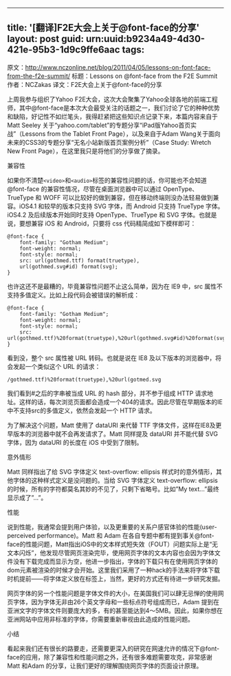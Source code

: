 
---
title: '[翻译]F2E大会上关于@font-face的分享'
layout: post
guid: urn:uuid:b9234a49-4d30-421e-95b3-1d9c9ffe6aac
tags:
---

原文：http://www.nczonline.net/blog/2011/04/05/lessons-on-font-face-from-the-f2e-summit/
标题：Lessons on @font-face from the F2E Summit
作者：NCZakas
译文：F2E大会上关于@font-face的分享

上周我参与组织了Yahoo F2E大会，这次大会聚集了Yahoo全球各地的前端工程师，其中@font-face是本次大会最受关注的话题之一，我们讨论了它的种种优势和缺陷，好记性不如烂笔头，我得赶紧把这些知识点记录下来，本篇内容来自于 Matt Seeley 关于“yahoo.com/tablet”的专题分享“iPad版Yahoo首页实战”（Lessons from the Tablet Front Page），以及来自于Adam Wang关于面向未来的CSS3的专题分享“无名小站新版首页案例分析”（Case Study:
Wretch New Front Page），在这里我只是将他们的分享做了摘录。

兼容性

如果你不清楚`<video>`和`<audio>`标签的兼容性问题的话，你可能也不会知道 @font-face 的兼容性情况，尽管在桌面浏览器中可以通过 OpenType、TrueType 和 WOFF 可以比较好的做到兼容，但在移动终端则没办法轻易做到兼容。iOS4.1 和较早的版本只支持 SVG 字体，而 Android 只支持 TrueType 字体。iOS4.2 及后续版本开始同时支持 OpenType、TrueType 和 SVG 字体。也就是说，要想兼容 iOS 和 Android，只要将 css 代码精简成如下模样即可：

	@font-face {
		font-family: "Gotham Medium";
		font-weight: normal;
		font-style: normal;
		src: url(gothmed.ttf) format(truetype),
		url(gothmed.svg#id) format(svg);
	}


也许这还不是最糟的，毕竟兼容性问题不止这么简单，因为在 IE9 中，src 属性不支持多值定义。比如上段代码会被错误的解析成：

	@font-face {
		font-family: "Gotham Medium";
		font-weight: normal;
		font-style: normal;
		src: url(gothmed.ttf)%20format(truetype),%20url(gothmed.svg#id)%20format(svg);
	}

看到没，整个 src 属性被 URL 转码。也就是说在 IE8 及以下版本的浏览器中，将会发起一个类似这个 URL 的请求：

	/gothmed.ttf)%20format(truetype),%20url(gotmed.svg

我们看到#之后的字串被当成 URL 的 hash 部分，并不参于组成 HTTP 请求地址。这样的话，每次浏览页面都会造成一个404的请求。因此尽管在早期版本的IE中不支持src的多值定义，依然会发起一个 HTTP 请求。

为了解决这个问题，Matt 使用了 dataURI  来代替 TTF 字体文件，这样在IE8及更早版本的浏览器中就不会再发请求了。Matt 同样提及 dataURI 并不能代替 SVG 字体，因为 dataURI 的长度在 iOS 中受到了限制。

意外情形

Matt 同样指出了给 SVG 字体定义 text-overflow: ellipsis 样式时的意外情形，其他字体的这种样式定义是没问题的。当给 SVG 字体定义 text-overflow: ellipsis 的时候，所有的字符都莫名其妙的不见了，只剩下省略号。比如”My text…”最终显示成了”…”。

性能

说到性能，我通常会提到用户体验，以及更重要的关系户感官体验的性能(user-perceived performance)。Matt 和 Adam 在各自专题中都有提到事关@font-face的性能问题，Matt指出iOS中的文本样式短失效（FOUT）问题实际上是“无文本闪烁”，他发现尽管网页渲染完毕，使用网页字体的文本内容也会因为字体文件没有下载完成而显示为空，他进一步指出，字体的下载只有在使用网页字体的dom元素被渲染的时候才会开始。这里我们采用了一种hack的手法来将字体下载时机提前——将字体定义放在<html>标签上，当然，更好的方式还有待进一步研究发掘。

网页字体的另一个性能问题是字体文件的大小，在美国我们可以肆无忌惮的使用网页字体，因为字体无非由26个英文字母和一些标点符号组成而已，Adam 提到在亚洲文字的字体文件则要庞大的多，有的甚至能达到4～5MB。因此，如果你想在亚洲网站中应用非标准的字体，你需要重新审视由此造成的性能问题。

小结

看起来我们还有很长的路要走，还需要更深入的研究在网速允许的情况下@font-face的应用，除了兼容性和性能问题之外，还有很多难题需要攻克，非常感谢 Matt 和Adam 的分享，让我们更好的理解围绕网页字体的页面设计原理。
